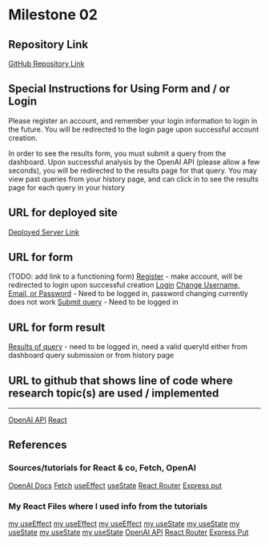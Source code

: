 # Milestone 02

## Repository Link

[GitHub Repository Link](https://github.com/nyu-csci-ua-0467-001-002-fall-2024/final-project-Jsinger03.git)

## Special Instructions for Using Form and / or Login

Please register an account, and remember your login information to login in the future. You will be redirected to the login page upon successful account creation.

In order to see the results form, you must submit a query from the dashboard. Upon successful analysis by the OpenAI API (please allow a few seconds), you will be redirected to the results page for that query. You may view past queries from your history page, and can click in to see the results page for each query in your history

## URL for deployed site

[Deployed Server Link](https://linserv1.cims.nyu.edu:50003)

## URL for form

(TODO: add link to a functioning form)
[Register](https://linserv1.cims.nyu.edu:50003/register) - make account, will be redirected to login upon successful creation
[Login](https://linserv1.cims.nyu.edu:50003)
[Change Username, Email, or Password](https://linserv1.cims.nyu.edu:50003/profile) - Need to be logged in, password changing currently does not work
[Submit query](https://linserv1.cims.nyu.edu:/50003/dashboard) - Need to be logged in

## URL for form result

[Results of query](https://linserv1.cims.nyu.edu:50003/results/:queryId) - need to be logged in, need a valid queryId either from dashboard query submission or from history page

## URL to github that shows line of code where research topic(s) are used / implemented

---

[OpenAI API](https://github.com/nyu-csci-ua-0467-001-002-fall-2024/final-project-Jsinger03/blob/master/chat.mjs)
[React](https://github.com/nyu-csci-ua-0467-001-002-fall-2024/final-project-Jsinger03/tree/master/vite-project)

## References

### Sources/tutorials for React & co, Fetch, OpenAI

[OpenAI Docs](https://platform.openai.com/docs/quickstart)
[Fetch](https://www.freecodecamp.org/news/how-to-fetch-api-data-in-react/)
[useEffect](https://www.w3schools.com/react/react_useeffect.asp)
[useState](https://www.w3schools.com/react/react_usestate.asp)
[React Router](https://www.w3schools.com/react/react_router.asp)
[Express put](https://www.geeksforgeeks.org/express-js-app-put-function/)

### My React Files where I used info from the tutorials

[my useEffect](History.jsx)
[my useEffect](Results.jsx)
[my useEffect](Dashboard.jsx)
[my useState](Register.jsx)
[my useState](History.jsx)
[my useState](Results.jsx)
[my useState](Dashboard.jsx)
[my useState](Profile.jsx)
[OpenAI API](chat.mjs)
[React Router](app.jsx)
[Express Put](app.mjs)
